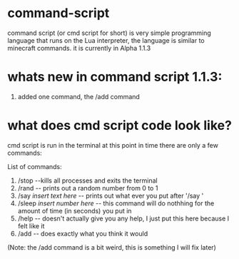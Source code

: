 # command-script
command script (or cmd script for short) is very simple programming language that runs on the Lua interpreter, the language is similar to minecraft commands. it is currently in Alpha 1.1.3

# whats new in command script 1.1.3:
1. added one command, the /add command

# what does cmd script code look like?
cmd script is run in the terminal at this point in time there are only a few commands:

List of commands:
1. /stop --kills all processes and exits the terminal
2. /rand -- prints out a random number from 0 to 1 
3. /say *insert text here* -- prints out what ever you put after '/say '
4. /sleep *insert number here* -- this command will do nothhing for the amount of time (in seconds) you put in
5. /help -- doesn't actually give you any help, I just put this here because I felt like it
6. /add -- does exactly what you think it would

(Note: the /add command is a bit weird, this is something I will fix later)
